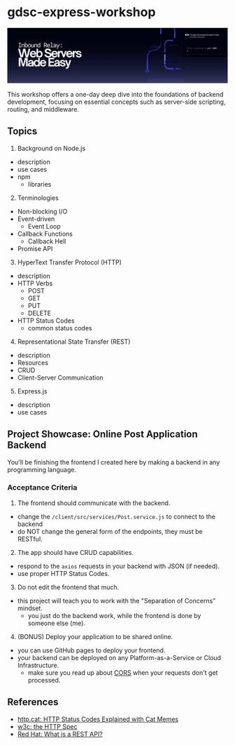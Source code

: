 # gdsc-express-workshop

![Banner](banner.png)

This workshop offers a one-day deep dive into the foundations of backend development, focusing on essential concepts such as server-side scripting, routing, and middleware.

## Topics

1. Background on Node.js

- description
- use cases
- npm
  - libraries

2. Terminologies

- Non-blocking I/O
- Event-driven
  - Event Loop
- Callback Functions
  - Callback Hell
- Promise API

3. HyperText Transfer Protocol (HTTP)

- description
- HTTP Verbs
  - POST
  - GET
  - PUT
  - DELETE
- HTTP Status Codes
  - common status codes

4. Representational State Transfer (REST)

- description
- Resources
- CRUD
- Client-Server Communication

5. Express.js

- description
- use cases

## Project Showcase: Online Post Application Backend

You'll be finishing the frontend I created here by making a backend in any programming language.

### Acceptance Criteria

1. The frontend should communicate with the backend.

- change the `/client/src/services/Post.service.js` to connect to the backend
- do NOT change the general form of the endpoints, they must be RESTful.

2. The app should have CRUD capabilities.

- respond to the `axios` requests in your backend with JSON (if needed).
- use proper HTTP Status Codes.

3. Do not edit the frontend that much.

- this project will teach you to work with the "Separation of Concerns" mindset.
  - you just do the backend work, while the frontend is done by someone else (me).

4. (BONUS) Deploy your application to be shared online.

- you can use GitHub pages to deploy your frontend.
- your backend can be deployed on any Platform-as-a-Service or Cloud Infrastructure.
  - make sure you read up about [CORS](https://developer.mozilla.org/en-US/docs/Web/HTTP/CORS) when your requests don't get processed.

## References

- [http.cat: HTTP Status Codes Explained with Cat Memes](https://developer.mozilla.org/en-US/docs/Web/HTTP/CORS)
- [w3c: the HTTP Spec](https://www.w3.org/Protocols/)
- [Red Hat: What is a REST API?](https://www.redhat.com/en/topics/api/what-is-a-rest-api)
